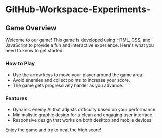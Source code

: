# GitHub-Workspace-Experiments-

## Game Overview

Welcome to our game! This game is developed using HTML, CSS, and JavaScript to provide a fun and interactive experience. Here's what you need to know to get started:

### How to Play

- Use the arrow keys to move your player around the game area.
- Avoid enemies and collect points to increase your score.
- The game gets progressively harder as you advance.

### Features

- Dynamic enemy AI that adjusts difficulty based on your performance.
- Minimalistic graphic design for a clean and engaging user interface.
- Responsive design that works on both desktop and mobile devices.

Enjoy the game and try to beat the high score!
